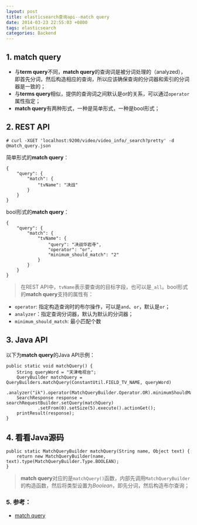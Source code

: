 ```yaml
---
layout: post
title: elasticsearch查询api--match query
date: 2014-03-23 22:55:03 +0800
tags: elasticsearch
categories: Backend
---
```


## 1. match query

+ 与**term query**不同，**match query**的查询词是被分词处理的（analyzed），即首先分词，然后构造相应的查询，所以应该确保查询的分词器和索引的分词器是一致的；
+ 与**terms query**相似，提供的查询词之间默认是or的关系，可以通过`operator`属性指定；
+ **match query**有两种形式，一种是简单形式，一种是bool形式；

## 2. REST API

	# curl -XGET 'localhost:9200/video/video_info/_search?pretty' -d @match_query.json

简单形式的**match query**：

	{
		"query": {
			"match": {
				"tvName": "决战"
			}
		}
	}

bool形式的**match query**：

	{
		"query": {
			"match": {
				"tvName": {
					"query": "决战华岩寺",
					"operator": "or",
					"minimum_should_match": "2"
				}
			}
		}
	}

> 在REST API中，`tvName`表示要查询的目标字段，也可以是`_all`。bool形式的**match query**支持的属性有：

+ `operator`: 指定构造查询时的布尔操作，可以是`and`、`or`，默认是`or`；
+ `analyzer`：指定查询分词器，默认为默认的分词器；
+ `minimum_should_match`: 最小匹配个数

## 3. Java API

以下为**match query**的Java API示例：

	public static void matchQuery() {
		String queryWord = "天津电视台";
		QueryBuilder matchQuery = QueryBuilders.matchQuery(ConstantUtil.FIELD_TV_NAME, queryWord)
				.analyzer("ik").operator(MatchQueryBuilder.Operator.OR).minimumShouldMatch("1");
		SearchResponse response = searchRequestBuilder.setQuery(matchQuery)
				.setFrom(0).setSize(5).execute().actionGet();
		printResult(response);
	}

## 4. 看看Java源码

    public static MatchQueryBuilder matchQuery(String name, Object text) {
        return new MatchQueryBuilder(name, text).type(MatchQueryBuilder.Type.BOOLEAN);
    }

> **match query**对应的是`matchQuery()`函数，内部先调用`MatchQueryBuilder`的构造函数，然后将类型设置为*Boolean*，即先分词，然后构造布尔查询；

### 5. 参考：

+ [match query](http://www.elasticsearch.org/guide/en/elasticsearch/reference/current/query-dsl-match-query.html)
